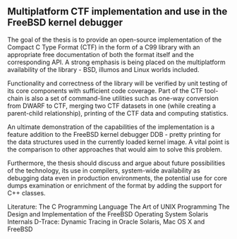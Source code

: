 Multiplatform CTF implementation and use in the FreeBSD kernel debugger
-----------------------------------------------------------------------

The goal of the thesis is to provide an open-source implementation of
the Compact C Type Format (CTF) in the form of a C99 library with an
appropriate free documentation of both the format itself and the
corresponding API. A strong emphasis is being placed on the
multiplatform availability of the library - BSD, illumos and Linux
worlds included.

Functionality and correctness of the library will be verified by unit
testing of its core components with sufficient code coverage.  Part of
the CTF tool-chain is also a set of command-line utilities such as
one-way conversion from DWARF to CTF, merging two CTF datasets in one
(while creating a parent-child relationship), printing of the CTF data
and computing statistics.

An ultimate demonstration of the capabilities of the implementation is a
feature addition to the FreeBSD kernel debugger DDB - pretty printing
for the data structures used in the currently loaded kernel image. A
vital point is the comparison to other approaches that would aim to
solve this problem.

Furthermore, the thesis should discuss and argue about future
possibilities of the technology, its use in compilers, system-wide
availability as debugging data even in production environments, the
potential use for core dumps examination or enrichment of the format by
adding the support for C++ classes.

Literature:
The C Programming Language
The Art of UNIX Programming
The Design and Implementation of the FreeBSD Operating System
Solaris Internals
D-Trace: Dynamic Tracing in Oracle Solaris, Mac OS X and FreeBSD 

